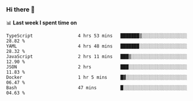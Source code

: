### Hi there 👋

<!--
**DBvc/DBvc** is a ✨ _special_ ✨ repository because its `README.md` (this file) appears on your GitHub profile.

Here are some ideas to get you started:

- 🔭 I’m currently working on ...
- 🌱 I’m currently learning ...
- 👯 I’m looking to collaborate on ...
- 🤔 I’m looking for help with ...
- 💬 Ask me about ...
- 📫 How to reach me: ...
- 😄 Pronouns: ...
- ⚡ Fun fact: ...
-->

📊 **Last week I spent time on**
<!--START_SECTION:waka-->

```text
TypeScript                 4 hrs 53 mins   ███████▒░░░░░░░░░░░░░░░░░   28.82 %
YAML                       4 hrs 48 mins   ███████░░░░░░░░░░░░░░░░░░   28.32 %
JavaScript                 2 hrs 11 mins   ███▒░░░░░░░░░░░░░░░░░░░░░   12.90 %
JSON                       2 hrs           ███░░░░░░░░░░░░░░░░░░░░░░   11.83 %
Docker                     1 hr 5 mins     █▓░░░░░░░░░░░░░░░░░░░░░░░   06.47 %
Bash                       47 mins         █░░░░░░░░░░░░░░░░░░░░░░░░   04.63 %
```

<!--END_SECTION:waka-->

